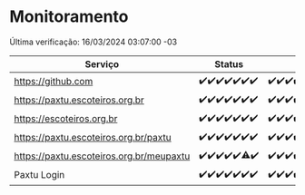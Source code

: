 # Monitoramento

Última verificação: 16/03/2024 03:07:00 -03

|Serviço|Status|Últimas 24h|
|---|---|---|
|https://github.com|<span title="2024-03-09: OK=24">✔️</span><span title="2024-03-10: OK=24">✔️</span><span title="2024-03-11: OK=24">✔️</span><span title="2024-03-12: OK=24">✔️</span><span title="2024-03-13: OK=22">✔️</span><span title="2024-03-14: OK=24">✔️</span><span title="2024-03-15: OK=6">✔️</span>|<span title="15/03/2024 03:08:00 -03 : 200">✔️</span><span title="15/03/2024 04:04:00 -03 : 200">✔️</span><span title="15/03/2024 05:08:00 -03 : 200">✔️</span><span title="15/03/2024 06:06:00 -03 : 200">✔️</span><span title="15/03/2024 07:06:00 -03 : 200">✔️</span><span title="15/03/2024 08:03:00 -03 : 200">✔️</span><span title="15/03/2024 09:10:00 -03 : 200">✔️</span><span title="15/03/2024 10:06:00 -03 : 200">✔️</span><span title="15/03/2024 11:06:00 -03 : 200">✔️</span><span title="15/03/2024 12:06:00 -03 : 200">✔️</span><span title="15/03/2024 13:08:00 -03 : 200">✔️</span><span title="15/03/2024 14:03:00 -03 : 200">✔️</span><span title="15/03/2024 15:09:00 -03 : 200">✔️</span><span title="15/03/2024 16:03:00 -03 : 200">✔️</span><span title="15/03/2024 17:07:00 -03 : 200">✔️</span><span title="15/03/2024 18:03:00 -03 : 200">✔️</span><span title="15/03/2024 19:06:00 -03 : 200">✔️</span><span title="15/03/2024 20:05:00 -03 : 200">✔️</span><span title="15/03/2024 21:28:00 -03 : 200">✔️</span><span title="15/03/2024 22:36:00 -03 : 200">✔️</span><span title="15/03/2024 23:12:00 -03 : 200">✔️</span><span title="16/03/2024 00:07:00 -03 : 200">✔️</span><span title="16/03/2024 01:07:00 -03 : 200">✔️</span><span title="16/03/2024 02:05:00 -03 : 200">✔️</span><span title="16/03/2024 03:07:00 -03 : 200">✔️</span>|
|https://paxtu.escoteiros.org.br|<span title="2024-03-09: OK=24">✔️</span><span title="2024-03-10: OK=24">✔️</span><span title="2024-03-11: OK=24">✔️</span><span title="2024-03-12: OK=24">✔️</span><span title="2024-03-13: OK=22">✔️</span><span title="2024-03-14: OK=24">✔️</span><span title="2024-03-15: OK=6">✔️</span>|<span title="15/03/2024 03:08:00 -03 : 200">✔️</span><span title="15/03/2024 04:04:00 -03 : 200">✔️</span><span title="15/03/2024 05:08:00 -03 : 200">✔️</span><span title="15/03/2024 06:06:00 -03 : 200">✔️</span><span title="15/03/2024 07:06:00 -03 : 200">✔️</span><span title="15/03/2024 08:03:00 -03 : 200">✔️</span><span title="15/03/2024 09:10:00 -03 : 200">✔️</span><span title="15/03/2024 10:06:00 -03 : 200">✔️</span><span title="15/03/2024 11:06:00 -03 : 200">✔️</span><span title="15/03/2024 12:06:00 -03 : 200">✔️</span><span title="15/03/2024 13:08:00 -03 : 200">✔️</span><span title="15/03/2024 14:03:00 -03 : 200">✔️</span><span title="15/03/2024 15:09:00 -03 : 200">✔️</span><span title="15/03/2024 16:03:00 -03 : 200">✔️</span><span title="15/03/2024 17:07:00 -03 : 200">✔️</span><span title="15/03/2024 18:03:00 -03 : 200">✔️</span><span title="15/03/2024 19:06:00 -03 : 200">✔️</span><span title="15/03/2024 20:05:00 -03 : 200">✔️</span><span title="15/03/2024 21:28:00 -03 : 200">✔️</span><span title="15/03/2024 22:36:00 -03 : 200">✔️</span><span title="15/03/2024 23:12:00 -03 : 200">✔️</span><span title="16/03/2024 00:07:00 -03 : 200">✔️</span><span title="16/03/2024 01:07:00 -03 : 200">✔️</span><span title="16/03/2024 02:05:00 -03 : 200">✔️</span><span title="16/03/2024 03:07:00 -03 : 200">✔️</span>|
|https://escoteiros.org.br|<span title="2024-03-09: OK=24">✔️</span><span title="2024-03-10: OK=24">✔️</span><span title="2024-03-11: OK=24">✔️</span><span title="2024-03-12: OK=24">✔️</span><span title="2024-03-13: OK=22">✔️</span><span title="2024-03-14: OK=24">✔️</span><span title="2024-03-15: OK=6">✔️</span>|<span title="15/03/2024 03:08:00 -03 : 200">✔️</span><span title="15/03/2024 04:04:00 -03 : 200">✔️</span><span title="15/03/2024 05:08:00 -03 : 200">✔️</span><span title="15/03/2024 06:06:00 -03 : 200">✔️</span><span title="15/03/2024 07:06:00 -03 : 200">✔️</span><span title="15/03/2024 08:03:00 -03 : 200">✔️</span><span title="15/03/2024 09:10:00 -03 : 200">✔️</span><span title="15/03/2024 10:06:00 -03 : 200">✔️</span><span title="15/03/2024 11:06:00 -03 : 200">✔️</span><span title="15/03/2024 12:06:00 -03 : 200">✔️</span><span title="15/03/2024 13:08:00 -03 : 200">✔️</span><span title="15/03/2024 14:03:00 -03 : 200">✔️</span><span title="15/03/2024 15:09:00 -03 : 200">✔️</span><span title="15/03/2024 16:03:00 -03 : 200">✔️</span><span title="15/03/2024 17:07:00 -03 : 200">✔️</span><span title="15/03/2024 18:03:00 -03 : 200">✔️</span><span title="15/03/2024 19:07:00 -03 : 200">✔️</span><span title="15/03/2024 20:05:00 -03 : 200">✔️</span><span title="15/03/2024 21:28:00 -03 : 200">✔️</span><span title="15/03/2024 22:36:00 -03 : 200">✔️</span><span title="15/03/2024 23:12:00 -03 : 200">✔️</span><span title="16/03/2024 00:07:00 -03 : 200">✔️</span><span title="16/03/2024 01:07:00 -03 : 200">✔️</span><span title="16/03/2024 02:05:00 -03 : 200">✔️</span><span title="16/03/2024 03:07:00 -03 : 200">✔️</span>|
|https://paxtu.escoteiros.org.br/paxtu|<span title="2024-03-09: OK=24">✔️</span><span title="2024-03-10: OK=24">✔️</span><span title="2024-03-11: OK=24">✔️</span><span title="2024-03-12: OK=24">✔️</span><span title="2024-03-13: OK=22">✔️</span><span title="2024-03-14: OK=24">✔️</span><span title="2024-03-15: OK=6">✔️</span>|<span title="15/03/2024 03:08:00 -03 : 200">✔️</span><span title="15/03/2024 04:04:00 -03 : 200">✔️</span><span title="15/03/2024 05:08:00 -03 : 200">✔️</span><span title="15/03/2024 06:06:00 -03 : 200">✔️</span><span title="15/03/2024 07:06:00 -03 : 200">✔️</span><span title="15/03/2024 08:03:00 -03 : 200">✔️</span><span title="15/03/2024 09:10:00 -03 : 200">✔️</span><span title="15/03/2024 10:06:00 -03 : 200">✔️</span><span title="15/03/2024 11:06:00 -03 : 200">✔️</span><span title="15/03/2024 12:06:00 -03 : 200">✔️</span><span title="15/03/2024 13:08:00 -03 : 200">✔️</span><span title="15/03/2024 14:03:00 -03 : 200">✔️</span><span title="15/03/2024 15:09:00 -03 : 200">✔️</span><span title="15/03/2024 16:03:00 -03 : 200">✔️</span><span title="15/03/2024 17:07:00 -03 : 200">✔️</span><span title="15/03/2024 18:03:00 -03 : 200">✔️</span><span title="15/03/2024 19:07:00 -03 : 200">✔️</span><span title="15/03/2024 20:05:00 -03 : 200">✔️</span><span title="15/03/2024 21:28:00 -03 : 200">✔️</span><span title="15/03/2024 22:36:00 -03 : 200">✔️</span><span title="15/03/2024 23:12:00 -03 : 200">✔️</span><span title="16/03/2024 00:07:00 -03 : 200">✔️</span><span title="16/03/2024 01:07:00 -03 : 200">✔️</span><span title="16/03/2024 02:05:00 -03 : 200">✔️</span><span title="16/03/2024 03:07:00 -03 : 200">✔️</span>|
|https://paxtu.escoteiros.org.br/meupaxtu|<span title="2024-03-09: OK=24">✔️</span><span title="2024-03-10: OK=24">✔️</span><span title="2024-03-11: OK=24">✔️</span><span title="2024-03-12: OK=24">✔️</span><span title="2024-03-13: OK=22">✔️</span><span title="2024-03-14: OK=23, Falhas=1">⚠️</span><span title="2024-03-15: OK=6">✔️</span>|<span title="15/03/2024 03:08:00 -03 : 200">✔️</span><span title="15/03/2024 04:04:00 -03 : 200">✔️</span><span title="15/03/2024 05:08:00 -03 : 200">✔️</span><span title="15/03/2024 06:06:00 -03 : 200">✔️</span><span title="15/03/2024 07:06:00 -03 : 200">✔️</span><span title="15/03/2024 08:03:00 -03 : 200">✔️</span><span title="15/03/2024 09:10:00 -03 : 200">✔️</span><span title="15/03/2024 10:06:00 -03 : 200">✔️</span><span title="15/03/2024 11:06:00 -03 : 200">✔️</span><span title="15/03/2024 12:06:00 -03 : 200">✔️</span><span title="15/03/2024 13:08:00 -03 : 200">✔️</span><span title="15/03/2024 14:03:00 -03 : 200">✔️</span><span title="15/03/2024 15:09:00 -03 : 200">✔️</span><span title="15/03/2024 16:03:00 -03 : 200">✔️</span><span title="15/03/2024 17:07:00 -03 : 200">✔️</span><span title="15/03/2024 18:03:00 -03 : 200">✔️</span><span title="15/03/2024 19:07:00 -03 : 200">✔️</span><span title="15/03/2024 20:05:00 -03 : 200">✔️</span><span title="15/03/2024 21:28:00 -03 : 200">✔️</span><span title="15/03/2024 22:36:00 -03 : 200">✔️</span><span title="15/03/2024 23:12:00 -03 : 200">✔️</span><span title="16/03/2024 00:07:00 -03 : 200">✔️</span><span title="16/03/2024 01:07:00 -03 : 200">✔️</span><span title="16/03/2024 02:05:00 -03 : 200">✔️</span><span title="16/03/2024 03:07:00 -03 : 200">✔️</span>|
|Paxtu Login|<span title="2024-03-09: OK=24">✔️</span><span title="2024-03-10: OK=24">✔️</span><span title="2024-03-11: OK=24">✔️</span><span title="2024-03-12: OK=24">✔️</span><span title="2024-03-13: OK=22">✔️</span><span title="2024-03-14: OK=24">✔️</span><span title="2024-03-15: OK=6">✔️</span>|<span title="15/03/2024 03:08:00 -03 : 200">✔️</span><span title="15/03/2024 04:04:00 -03 : 200">✔️</span><span title="15/03/2024 05:08:00 -03 : 200">✔️</span><span title="15/03/2024 06:06:00 -03 : 200">✔️</span><span title="15/03/2024 07:06:00 -03 : 200">✔️</span><span title="15/03/2024 08:03:00 -03 : 200">✔️</span><span title="15/03/2024 09:10:00 -03 : 200">✔️</span><span title="15/03/2024 10:06:00 -03 : 200">✔️</span><span title="15/03/2024 11:06:00 -03 : 200">✔️</span><span title="15/03/2024 12:06:00 -03 : 200">✔️</span><span title="15/03/2024 13:08:00 -03 : 200">✔️</span><span title="15/03/2024 14:03:00 -03 : 200">✔️</span><span title="15/03/2024 15:09:00 -03 : 200">✔️</span><span title="15/03/2024 16:03:00 -03 : 200">✔️</span><span title="15/03/2024 17:07:00 -03 : 200">✔️</span><span title="15/03/2024 18:03:00 -03 : 200">✔️</span><span title="15/03/2024 19:07:00 -03 : 200">✔️</span><span title="15/03/2024 20:05:00 -03 : 200">✔️</span><span title="15/03/2024 21:28:00 -03 : 200">✔️</span><span title="15/03/2024 22:36:00 -03 : 200">✔️</span><span title="15/03/2024 23:12:00 -03 : 200">✔️</span><span title="16/03/2024 00:07:00 -03 : 200">✔️</span><span title="16/03/2024 01:07:00 -03 : 200">✔️</span><span title="16/03/2024 02:05:00 -03 : 200">✔️</span><span title="16/03/2024 03:07:00 -03 : 200">✔️</span>|
